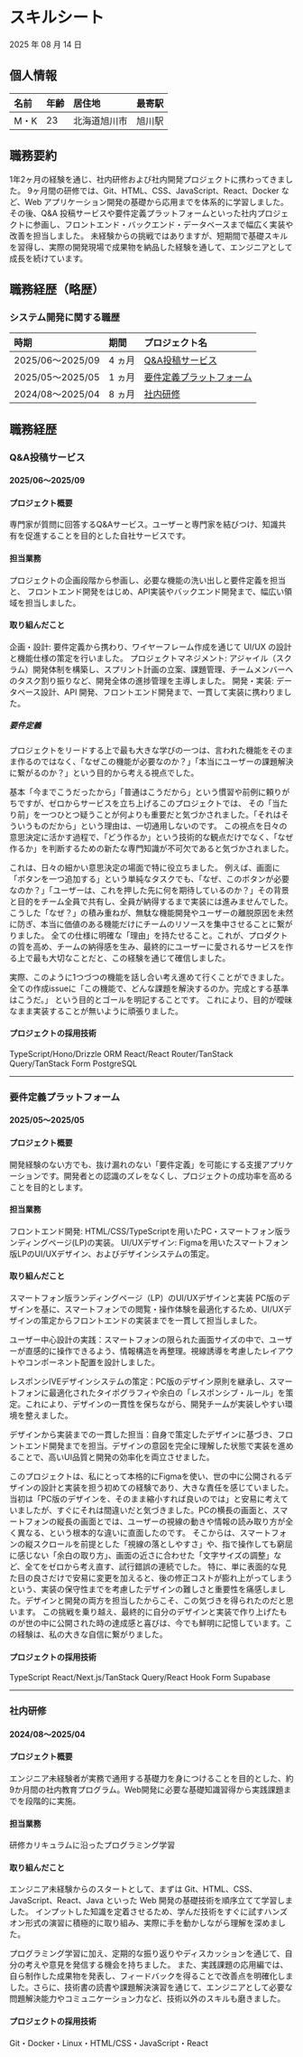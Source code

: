# スキルシート

2025 年 08 月 14 日

## 個人情報

| 名前 | 年齢 | 居住地             | 最寄駅           |
| :--- | :--- | :----------------- | :--------------- |
| M・K | 23 | 北海道旭川市 |旭川駅 |

## 職務要約

1年2ヶ月の経験を通じ、社内研修および社内開発プロジェクトに携わってきました。
9ヶ月間の研修では、Git、HTML、CSS、JavaScript、React、Docker など、Web アプリケーション開発の基礎から応用までを体系的に学習しました。その後、Q&A 投稿サービスや要件定義プラットフォームといった社内プロジェクトに参画し、フロントエンド・バックエンド・データベースまで幅広く実装や改善を担当しました。
未経験からの挑戦ではありますが、短期間で基礎スキルを習得し、実際の開発現場で成果物を納品した経験を通して、エンジニアとして成長を続けています。

## 職務経歴（略歴）

### システム開発に関する職歴

| 時期             | 期間    | プロジェクト名                                                                        |
| :--------------- | :------ | :------------------------------------------------------------------------------------ |
| 2025/06〜2025/09 | 4 ヵ月 | [Q&A投稿サービス](#Q&A投稿サービス)                     |
| 2025/05〜2025/05 | 1 ヵ月  | [要件定義プラットフォーム](#要件定義プラットフォーム)                             |
| 2024/08〜2025/04 | 8 ヵ月 | [社内研修](#社内研修)     |

## 職務経歴

### Q&A投稿サービス

#### 2025/06〜2025/09

#### プロジェクト概要

専門家が質問に回答するQ&Aサービス。ユーザーと専門家を結びつけ、知識共有を促進することを目的とした自社サービスです。

#### 担当業務

プロジェクトの企画段階から参画し、必要な機能の洗い出しと要件定義を担当と、
フロントエンド開発をはじめ、API実装やバックエンド開発まで、幅広い領域を担当しました。

#### 取り組んだこと

企画・設計: 要件定義から携わり、ワイヤーフレーム作成を通じて UI/UX の設計と機能仕様の策定を行いました。
プロジェクトマネジメント: アジャイル（スクラム）開発体制を構築し、スプリント計画の立案、課題管理、チームメンバーへのタスク割り振りなど、開発全体の進捗管理を主導しました。
開発・実装: データベース設計、API 開発、フロントエンド開発まで、一貫して実装に携わりました。 

##### 要件定義

プロジェクトをリードする上で最も大きな学びの一つは、言われた機能をそのまま作るのではなく、「なぜこの機能が必要なのか？」「本当にユーザーの課題解決に繋がるのか？」という目的から考える視点でした。

基本「今までこうだったから」「普通はこうだから」という慣習や前例に頼りがちですが、ゼロからサービスを立ち上げるこのプロジェクトでは、
その「当たり前」を一つひとつ疑うことが何よりも重要だと気づかされました。「それはそういうものだから」という理由は、一切通用しないのです。
この視点を日々の意思決定に活かす過程で、「どう作るか」という技術的な観点だけでなく、「なぜ作るか」を判断するための新たな専門知識が不可欠であると気づかされました。

これは、日々の細かい意思決定の場面で特に役立ちました。
例えば、画面に「ボタンを一つ追加する」という単純なタスクでも、「なぜ、このボタンが必要なのか？」「ユーザーは、これを押した先に何を期待しているのか？」その背景と目的をチーム全員で共有し、全員が納得するまで実装には進みませんでした。
こうした「なぜ？」の積み重ねが、無駄な機能開発やユーザーの離脱原因を未然に防ぎ、本当に価値のある機能だけにチームのリソースを集中させることに繋がりました。
全ての仕様に明確な「理由」を持たせること。これが、プロダクトの質を高め、チームの納得感を生み、最終的にユーザーに愛されるサービスを作る上で最も大切なことだと、この経験を通じて確信しました。

実際、このように1つづつの機能を話し合い考え進めて行くことができました。
全ての作成issueに「この機能で、どんな課題を解決するのか。完成とする基準はこうだ。」
という目的とゴールを明記することです。
これにより、目的が曖昧なまま実装することが無いように頑張りました。


#### プロジェクトの採用技術

TypeScript/Hono/Drizzle ORM  React/React Router/TanStack Query/TanStack Form PostgreSQL

---

### 要件定義プラットフォーム

#### 2025/05〜2025/05

#### プロジェクト概要

開発経験のない方でも、抜け漏れのない「要件定義」を可能にする支援アプリケーションです。開発者との認識のズレをなくし、プロジェクトの成功率を高めることを目的とします。

#### 担当業務

フロントエンド開発: HTML/CSS/TypeScriptを用いたPC・スマートフォン版ランディングページ(LP)の実装。
UI/UXデザイン: Figmaを用いたスマートフォン版LPのUI/UXデザイン、およびデザインシステムの策定。

#### 取り組んだこと

スマートフォン版ランディングページ（LP）のUI/UXデザインと実装
PC版のデザインを基に、スマートフォンでの閲覧・操作体験を最適化するため、UI/UXデザインの策定からフロントエンドの実装までを一貫して担当しました。

ユーザー中心設計の実践：スマートフォンの限られた画面サイズの中で、ユーザーが直感的に操作できるよう、情報構造を再整理。視線誘導を考慮したレイアウトやコンポーネント配置を設計しました。

レスポンシIVEデザインシステムの策定：PC版のデザイン原則を継承し、スマートフォンに最適化されたタイポグラフィや余白の「レスポンシブ・ルール」を策定。これにより、デザインの一貫性を保ちながら、開発チームが実装しやすい環境を整えました。

デザインから実装までの一貫した担当：自身で策定したデザインに基づき、フロントエンド開発までを担当。デザインの意図を完全に理解した状態で実装を進めることで、高いUI品質と開発の効率化を両立させました。


このプロジェクトは、私にとって本格的にFigmaを使い、世の中に公開されるデザインの設計と実装を担う初めての経験であり、大きな責任を感じていました。
当初は「PC版のデザインを、そのまま縮小すれば良いのでは」と安易に考えていましたが、すぐにそれは間違いだと気づきました。PCの横長の画面と、スマートフォンの縦長の画面とでは、ユーザーの視線の動きや情報の読み取り方が全く異なる、という根本的な違いに直面したのです。
そこからは、スマートフォンの縦スクロールを前提とした「視線の落としやすさ」や、指で操作しても窮屈に感じない「余白の取り方」、画面の近さに合わせた「文字サイズの調整」など、全てをゼロから考え直す、試行錯誤の連続でした。
特に、単に表面的な見た目の良さだけで安易に変更を加えると、後の修正コストが膨れ上がってしまうという、実装の保守性までを考慮したデザインの難しさと重要性を痛感しました。デザインと開発の両方を担当したからこそ、この気づきを得られたのだと思います。
この挑戦を乗り越え、最終的に自分のデザインと実装で作り上げたものが世の中に公開された時の達成感と喜びは、今でも鮮明に記憶しています。この経験は、私の大きな自信に繋がりました。



#### プロジェクトの採用技術

TypeScript React/Next.js/TanStack Query/React Hook Form Supabase

---

### 社内研修

#### 2024/08〜2025/04

#### プロジェクト概要

エンジニア未経験者が実務で通用する基礎力を身につけることを目的とした、約9か月間の社内教育プログラム。Web開発に必要な基礎知識習得から実践課題までを段階的に実施。

#### 担当業務

研修カリキュラムに沿ったプログラミング学習

#### 取り組んだこと

エンジニア未経験からのスタートとして、まずは Git、HTML、CSS、JavaScript、React、Java といった Web 開発の基礎技術を順序立てて学習しました。
インプットした知識を定着させるため、学んだ技術をすぐに試すハンズオン形式の演習に積極的に取り組み、実際に手を動かしながら理解を深めました。

プログラミング学習に加え、定期的な振り返りやディスカッションを通じて、自分の考えや意見を発信する機会を持ちました。
また、実践課題の応用編では、自ら制作した成果物を発表し、フィードバックを得ることで改善点を明確化しました。さらに、技術書の読書や課題解決演習を通じて、エンジニアとして必要な問題解決能力やコミュニケーション力など、技術以外のスキルも磨きました。

#### プロジェクトの採用技術

Git・Docker・Linux・HTML/CSS・JavaScript・React
